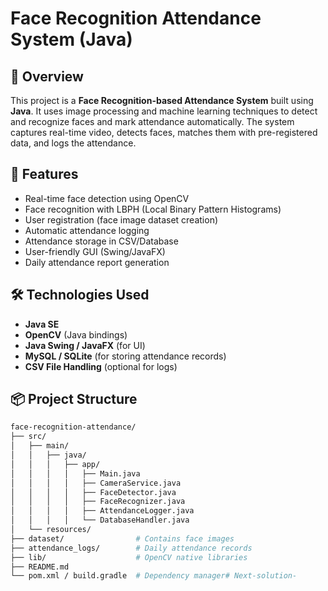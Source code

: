 # Face Recognition Attendance System (Java)

## 📌 Overview

This project is a **Face Recognition-based Attendance System** built using **Java**. It uses image processing and machine learning techniques to detect and recognize faces and mark attendance automatically. The system captures real-time video, detects faces, matches them with pre-registered data, and logs the attendance.

## 🎯 Features

- Real-time face detection using OpenCV
- Face recognition with LBPH (Local Binary Pattern Histograms)
- User registration (face image dataset creation)
- Automatic attendance logging
- Attendance storage in CSV/Database
- User-friendly GUI (Swing/JavaFX)
- Daily attendance report generation

## 🛠️ Technologies Used

- **Java SE**  
- **OpenCV** (Java bindings)  
- **Java Swing / JavaFX** (for UI)  
- **MySQL / SQLite** (for storing attendance records)  
- **CSV File Handling** (optional for logs)  

## 📦 Project Structure

```bash
face-recognition-attendance/
├── src/
│   ├── main/
│   │   ├── java/
│   │   │   ├── app/
│   │   │   │   ├── Main.java
│   │   │   │   ├── CameraService.java
│   │   │   │   ├── FaceDetector.java
│   │   │   │   ├── FaceRecognizer.java
│   │   │   │   ├── AttendanceLogger.java
│   │   │   │   └── DatabaseHandler.java
│   └── resources/
├── dataset/                # Contains face images
├── attendance_logs/        # Daily attendance records
├── lib/                    # OpenCV native libraries
├── README.md
└── pom.xml / build.gradle  # Dependency manager# Next-solution-